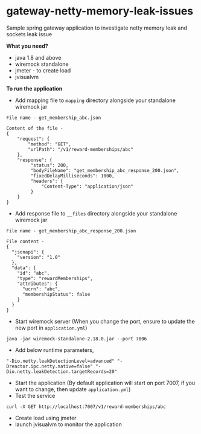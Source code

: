 # gateway-netty-memory-leak-issues
Sample spring gateway application to investigate netty memory leak and sockets leak issue 

**What you need?** 

- java 1.8 and above
- wiremock standalone 
- jmeter - to create load
- jvisualvm

**To run the application**

- Add mapping file to `mapping` directory alongside your standalone wiremock jar 
```
File name - get_membership_abc.json

Content of the file - 
{
    "request": {
        "method": "GET",
        "urlPath": "/v1/reward-memberships/abc"
    },
    "response": {
         "status": 200,
         "bodyFileName": "get_membership_abc_response_200.json",
         "fixedDelayMilliseconds": 1000,
         "headers": {
             "Content-Type": "application/json"
         }
    }
}
```
- Add response file to `__files` directory alongside your standalone wiremock jar
```
File name - get_membership_abc_response_200.json

File content - 
{
  "jsonapi": {
    "version": "1.0"
  },
  "data": {
    "id": "abc",
    "type": "rewardMemberships",
    "attributes": {
      "ucrn": "abc",
      "membershipStatus": false
    }
  }
}
```
- Start wiremock server (When you change the port, ensure to update the new port in `application.yml`)
```
java -jar wiremock-standalone-2.18.0.jar --port 7006
```
- Add below runtime parameters,
```
"-Dio.netty.leakDetectionLevel=advanced" "-Dreactor.ipc.netty.native=false" "-Dio.netty.leakDetection.targetRecords=20"
```
- Start the application (By default application will start on port 7007, if you want to change, then update `application.yml`)
- Test the service 
```
curl -X GET http://localhost:7007/v1/reward-memberships/abc
```
- Create load using jmeter 
- launch jvisualvm to monitor the application

